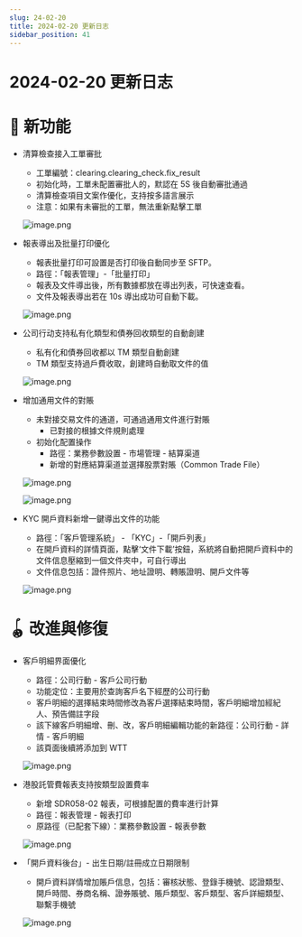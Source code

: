 ```yaml
---
slug: 24-02-20
title: 2024-02-20 更新日志
sidebar_position: 41
---
```



# 2024-02-20 更新日志


# 🎉 新功能

- 清算檢查接入工單審批
    - 工單編號：clearing.clearing_check.fix_result
    - 初始化時，工單未配置審批人的，默認在 5S 後自動審批通過
    - 清算檢查項目文案作優化，支持按多語言展示
    - 注意：如果有未審批的工單，無法重新點擊工單

    ![image.png](/assets/9887329eede6734dd12cb77edf01492e.png)

- 報表導出及批量打印優化
    - 報表批量打印可設置是否打印後自動同步至 SFTP。
    - 路徑：「報表管理」-「批量打印」
    - 報表及文件導出後，所有數據都放在導出列表，可快速查看。
    - 文件及報表導出若在 10s 導出成功可自動下載。

    ![image.png](/assets/37980ce5fb4fddac32be33c38d692e22.png)

- 公司行动支持私有化類型和債券回收類型的自動創建
    - 私有化和債券回收都以 TM 類型自動創建
    - TM 類型支持過戶費收取，創建時自動取文件的值

    ![image.png](/assets/26ef87aa66585754c1ecb4fe9e28f3b0.png)

- 增加通用文件的對賬
    - 未對接交易文件的通道，可通過通用文件進行對賬
        - 已對接的根據文件規則處理
    - 初始化配置操作
        - 路徑：業務參數設置 - 市場管理 - 結算渠道
        - 新增的對應結算渠道並選擇股票對賬（Common Trade File）

    ![image.png](/assets/adafe8300ccf03a75a9a8e5c143ee389.png)


    ![image.png](/assets/2b439d789a3e80bd4efd8f0c7b6c5fce.png)

- KYC 開戶資料新增一鍵導出文件的功能
    - 路徑：「客戶管理系統」 - 「KYC」-「開戶列表」
    - 在開戶資料的詳情頁面，點擊‘文件下載’按鈕，系統將自動把開戶資料中的文件信息壓縮到一個文件夾中，可自行導出
    - 文件信息包括：證件照片、地址證明、轉賬證明、開戶文件等

    ![image.png](/assets/0f2a67227a8d6dc4f8a1c73526b360b5.png)


# 🪀 改進與修復

- 客戶明細界面優化
    - 路徑：公司行動 - 客戶公司行動
    - 功能定位：主要用於查詢客戶名下經歷的公司行動
    - 客戶明細的選擇結束時間修改為客戶選擇結束時間，客戶明細增加經紀人、預告備註字段
    - 該下線客戶明細增、刪、改，客戶明細編輯功能的新路徑：公司行動 - 詳情 - 客戶明細
    - 該頁面後續將添加到 WTT

    ![image.png](/assets/5f2fb4b94ed8aaff6c569e96b4727507.png)

- 港股託管費報表支持按類型設置費率
    - 新增 SDR058-02 報表，可根據配置的費率進行計算
    - 路徑：報表管理 - 報表打印
    - 原路徑（已配套下線）：業務參數設置 - 報表參數

    ![image.png](/assets/7e3762cff25b29efa2c1608daf4de6c6.png)

- 「開戶資料後台」- 出生日期/註冊成立日期限制
    - 開戶資料詳情增加賬戶信息，包括：審核狀態、登錄手機號、認證類型、開戶時間、券商名稱、證券賬號、賬戶類型、客戶類型、客戶詳細類型、聯繫手機號

    ![image.png](/assets/6194680343abde34e6ab440662583d93.png)

